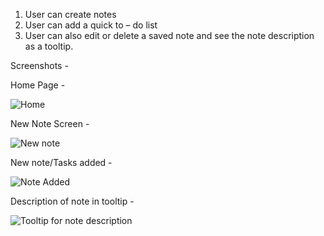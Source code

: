 1. User can create notes
2. User can add a quick to – do list
3. User can also edit or delete a saved note and see the note description as a tooltip.

Screenshots - 

Home Page -

![Home](https://user-images.githubusercontent.com/42208008/100192483-0f755380-2f18-11eb-8c6c-3cf30d800a2d.png)

New Note Screen - 

![New note](https://user-images.githubusercontent.com/42208008/100193037-0c2e9780-2f19-11eb-8251-667308cca715.png)

New note/Tasks added -

![Note Added](https://user-images.githubusercontent.com/42208008/100192611-4b101d80-2f18-11eb-900c-e71a322757cc.png)

Description of note in tooltip - 

![Tooltip for note description](https://user-images.githubusercontent.com/42208008/100192680-6549fb80-2f18-11eb-9c8f-30bf0ad1752e.png)
